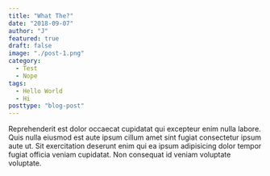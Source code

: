 ```yaml
---
title: "What The?"
date: "2018-09-07"
author: "J"
featured: true
draft: false
image: "./post-1.png"
category:
  - Test
  - Nope
tags:
  - Hello World
  - Hi
posttype: "blog-post"
---
```

Reprehenderit est dolor occaecat cupidatat qui excepteur enim nulla labore. Quis nulla eiusmod est aute ipsum cillum amet sint fugiat consectetur ipsum aute ut. Sit exercitation deserunt enim qui ea ipsum adipisicing dolor tempor fugiat officia veniam cupidatat. Non consequat id veniam voluptate voluptate.
